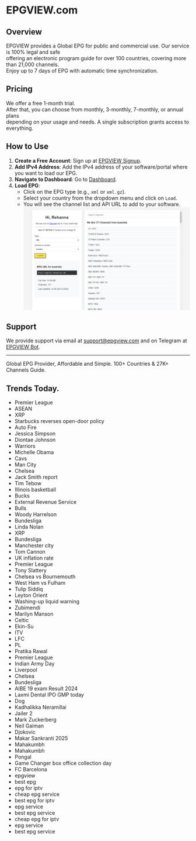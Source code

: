 # EPGVIEW.com



## Overview
EPGVIEW provides a Global EPG for public and commercial use. Our service is 100% legal and safe\
offering an electronic program guide for over 100 countries, covering more than 21,000 channels.\
Enjoy up to 7 days of EPG with automatic time synchronization.

## Pricing
We offer a free 1-month trial. \
After that, you can choose from monthly, 3-monthly, 7-monthly, or annual plans \
depending on your usage and needs. A single subscription grants access to everything.

## How to Use
1. **Create a Free Account**: Sign up at [EPGVIEW Signup](https://epgview.com/signup.php).
2. **Add IPv4 Address**: Add the IPv4 address of your software/portal where you want to load our EPG.
3. **Navigate to Dashboard**: Go to [Dashboard](https://epgview.com/dashboard.php).
4. **Load EPG**:
   - Click on the EPG type (e.g., `xml` or `xml.gz`).
   - Select your country from the dropdown menu and click on `Load`.
   - You will see the channel list and API URL to add to your software.
![EPGVIEW](img/dashboard.png)
## Support
We provide support via email at [support@epgview.com](mailto:support@epgview.com) and on Telegram at [EPGVIEW Bot](https://t.me/epgview_bot).

---

Global EPG Provider, Affordable and Simple. 100+ Countries & 27K+ Channels Guide.

## Trends Today.

- Premier League
- ASEAN
- XRP
- Starbucks reverses open-door policy
- Auto Fire
- Jessica Simpson
- Diontae Johnson
- Warriors
- Michelle Obama
- Cavs
- Man City
- Chelsea
- Jack Smith report
- Tim Tebow
- Illinois basketball
- Bucks
- External Revenue Service
- Bulls
- Woody Harrelson
- Bundesliga
- Linda Nolan
- XRP
- Bundesliga
- Manchester city
- Tom Cannon
- UK inflation rate
- Premier League
- Tony Slattery
- Chelsea vs Bournemouth
- West Ham vs Fulham
- Tulip Siddiq
- Leyton Orient
- Washing-up liquid warning
- Zubimendi
- Marilyn Manson
- Celtic
- Ekin-Su
- ITV
- LFC
- PL
- Pratika Rawal
- Premier League
- Indian Army Day
- Liverpool
- Chelsea
- Bundesliga
- AIBE 19 exam Result 2024
- Laxmi Dental IPO GMP today
- Dog
- Kadhalikka Neramillai
- Jailer 2
- Mark Zuckerberg
- Neil Gaiman
- Djokovic
- Makar Sankranti 2025
- Mahakumbh
- Mahakumbh
- Pongal
- Game Changer box office collection day
- FC Barcelona
- epgview
- best epg
- epg for iptv
- cheap epg service
- best epg for iptv
- epg service
- best epg service
- cheap epg for iptv
- epg service
- best epg service
